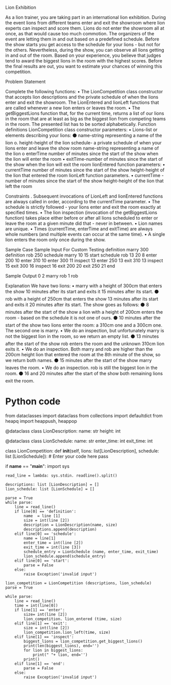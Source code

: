 Lion Exhibition

As a lion trainer, you are taking part in an international lion exhibition. During the event lions from different teams enter and exit the showroom where lion experts can inspect and score them. Lions do not enter the showroom all at once, as that would cause too much commotion. The organizers of the event are letting them in and out based on a predefined schedule. Before the show starts you get access to the schedule for your lions - but not for the others. Nevertheless, during the show, you can observe all lions getting in and out of the room.
Based on your experience, you believe that judges tend to award the biggest lions in the room with the highest scores. Before the final results are out, you want to estimate your chances of winning this competition.

Problem Statement

Complete the following functions:
• The LionCompetition class constructor that accepts lion descriptions and the private schedule of when the lions enter and exit the showroom.
The LionEntered and lionLeft functions that are called whenever a new lion enters or leaves the room.
• The getBiggestLions function that, for the current time, returns a list of our lions in the room that are at
least as big as the biggest lion from competing teams in the room. The presented list has to be sorted
alphabetically.
Function definitions
LionCompetition class constructor parameters:
• Lions-list or elements describing your lions: 
⚫ name-string representing a name of the lion
o. height-height of the lion
schedule- a private schedule of when your lions enter and leave the show room name-string representing a name of the lion
o enterTime number of minutes since the start of the show when the lion will enter the room
• exitTime-number of minutes since the start of the show when the lion will exit the room
lionEntered function parameters:
• currentTime number of minutes since the start of the show
height-height of the lion that entered the room
lionLeft function parameters.
• currentTime - number of minutes since the start of the show
height-height of the lion that left the room

Constraints
. Subsequent invocations of LionLeft and lionEntered functions are always called in order, according to the currentTime parameter.
• The schedule is strictly followed - your lions enter and exit the room exactly at specified times.
• The lion inspection (invocation of the getBiggestLions function) takes place either before or after all lions scheduled to enter or leave the room at a given minute did that - never in between.
• Lion names are unique.
• Times (currentTime, enterTime and exitTime) are always whole numbers (and multiple events can occur at the same time).
• A single lion enters the room only once during the show.

Sample Case
Sample Input For Custom Testing
definition marry 300 definition rob 250 schedule marry 10 15 start
schedule rob 13 20
8 enter 200
10 enter 310
10 enter 300
11 inspect
13 enter 250
13 exit 310
13 inspect
15 exit 300
16 inspect
16 exit 200
20 exit 250
21 end

Sample Output
0
2 marry rob
1 rob

Explanation
We have two lions:
• marry with a height of 300cm that enters the show 10 minutes after its start and exits it 15 minutes after its start.
⚫ rob with a height of 250cm that enters the show 13 minutes after its start and exits it 20 minutes after its start.
The show goes as follows:
⚫ 8 minutes after the start of the show a lion with a height of 200cm enters the room - based on the schedule it is not one of ours.
⚫ 10 minutes after the start of the show two lions enter the room: a 310cm one and a 300cm one. The second one is marry.
• We do an inspection, but unfortunately marry is not the biggest lion in the room, so we return an empty
list.
⚫ 13 minutes after the start of the show rob enters the room and the unknown 310cm lion exits it.
• We do an inspection. Both marry and rob are higher than the 200cm height lion that entered the room at the 8th minute of the show, so we return both names.
⚫ 15 minutes after the start of the show marry leaves the room.
• We do an inspection. rob is still the biggest lion in the room.
⚫ 16 and 20 minutes after the start of the show both remaining lions exit the room.


Python code
===========
from dataclasses import dataclass
from collections import defaultdict
from heapq import heappush, heappop

@dataclass
class LionDescription:
    name: str
    height: int

@dataclass
class LionSchedule:
    name: str
    enter_time: int
    exit_time: int

class LionCompetition:
    def __init__(self, lions: list[LionDescription], schedule: list [LionSchedule]):
        # Enter your code here
        pass

if __name__ == "__main__":
    import sys
    
    read_line = lambda: sys.stdin. readline().split()
    
    descriptions: list [LionDescription] = [] 
    lion_schedule: list [LionSchedule] = []
    
    parse = True
    while parse:
        line = read_line()
        if line[0] == 'definition': 
            name  = line [1]
            size = int(line [2])
            description = LionDescription(name, size)
            descriptions.append(description)
        elif line[0] == 'schedule':
            name = line[1]
            enter_time = int(line [2])
            exit_time = int(line [3])
            schedule_entry = LionSchedule (name, enter_time, exit_time)
            lion_schedule.append(schedule_entry)
        elif line[0] == 'start':
            parse = False
        else:
            raise Exception('invalid input')
        
    lion_competition = LionCompetition (descriptions, lion_schedule)
    parse = True
    
    while parse:
        line = read_line()
        time = int(line[0])
        if line[1] == 'enter':
            size= int(line [2])
            lion_competition. lion_entered (time, size)
        elif line[1] == 'exit':
            size = int(line [2])
            lion_competition.lion_left(time, size)
        elif line[1] == 'inspect': 
            biggest_lions = lion_competition.get_biggest_lions()
            print(len(biggest_lions), end='')
            for lion in biggest_lions:
                print(" "+ lion, end='')
            print()
        elif line[1] == 'end':
            parse = False
        else:
            raise Exception('invalid input')